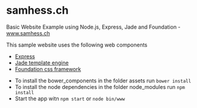 # samhess.ch
Basic Website Example using Node.js, Express, Jade and Foundation - www.samhess.ch

This sample website uses the following web components
  * [Express](https://github.com/strongloop/express)
  * [Jade template engine](https://github.com/jadejs/jade)
  * [Foundation css framework](https://github.com/zurb/foundation-sites)

  - To install the bower_components in the folder assets run ```bower install```
  - To install the node dependencies in the folder node_modules run ```npm install```
  - Start the app witn ```npm start``` or ```node bin/www```
